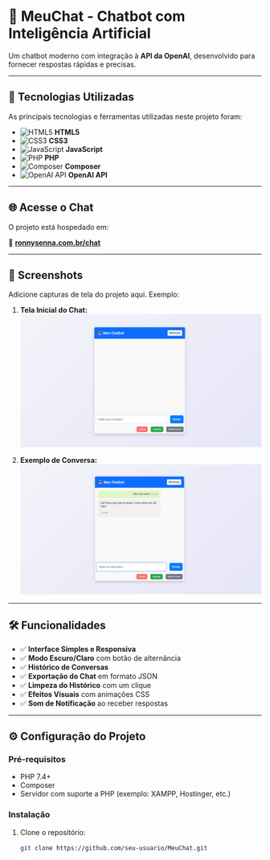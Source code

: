 # 💬 MeuChat - Chatbot com Inteligência Artificial


Um chatbot moderno com integração à **API da OpenAI**, desenvolvido para fornecer respostas rápidas e precisas.

---

## 🚀 Tecnologias Utilizadas

As principais tecnologias e ferramentas utilizadas neste projeto foram:

- ![HTML5](https://img.shields.io/badge/HTML5-E34F26?style=flat-square&logo=html5&logoColor=white) **HTML5**  
- ![CSS3](https://img.shields.io/badge/CSS3-1572B6?style=flat-square&logo=css3&logoColor=white) **CSS3**  
- ![JavaScript](https://img.shields.io/badge/JavaScript-F7DF1E?style=flat-square&logo=javascript&logoColor=black) **JavaScript**  
- ![PHP](https://img.shields.io/badge/PHP-777BB4?style=flat-square&logo=php&logoColor=white) **PHP**  
- ![Composer](https://img.shields.io/badge/Composer-885630?style=flat-square&logo=composer&logoColor=white) **Composer**  
- ![OpenAI API](https://img.shields.io/badge/OpenAI-412991?style=flat-square&logo=openai&logoColor=white) **OpenAI API**  

---

## 🌐 Acesse o Chat

O projeto está hospedado em:

🔗 **[ronnysenna.com.br/chat](https://ronnysenna.com.br/chat)**

---

## 📸 Screenshots

Adicione capturas de tela do projeto aqui. Exemplo:

1. **Tela Inicial do Chat:**
   ![Tela Inicial](assets/img/1Captura.png)

2. **Exemplo de Conversa:**
   ![Exemplo de Conversa](assets/img/2Captura.png)

---

## 🛠️ Funcionalidades

- ✅ **Interface Simples e Responsiva**  
- ✅ **Modo Escuro/Claro** com botão de alternância  
- ✅ **Histórico de Conversas**  
- ✅ **Exportação do Chat** em formato JSON  
- ✅ **Limpeza do Histórico** com um clique  
- ✅ **Efeitos Visuais** com animações CSS  
- ✅ **Som de Notificação** ao receber respostas  

---

## ⚙️ Configuração do Projeto

### **Pré-requisitos**
- PHP 7.4+  
- Composer  
- Servidor com suporte a PHP (exemplo: XAMPP, Hostinger, etc.)

### **Instalação**

1. Clone o repositório:
   ```bash
   git clone https://github.com/seu-usuario/MeuChat.git
